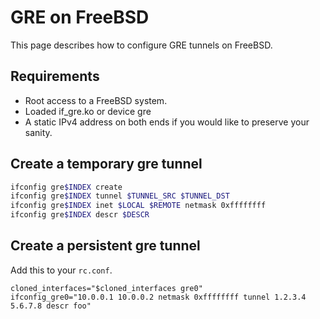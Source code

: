 # GRE on FreeBSD

This page describes how to configure GRE tunnels on FreeBSD.

## Requirements

* Root access to a FreeBSD system.
* Loaded if_gre.ko or device gre
* A static IPv4 address on both ends if you would like to preserve your sanity.

## Create a temporary gre tunnel

````bash
ifconfig gre$INDEX create
ifconfig gre$INDEX tunnel $TUNNEL_SRC $TUNNEL_DST
ifconfig gre$INDEX inet $LOCAL $REMOTE netmask 0xffffffff
ifconfig gre$INDEX descr $DESCR
````

## Create a persistent gre tunnel

Add this to your `rc.conf`.

````
cloned_interfaces="$cloned_interfaces gre0"
ifconfig_gre0="10.0.0.1 10.0.0.2 netmask 0xffffffff tunnel 1.2.3.4 5.6.7.8 descr foo"
````
